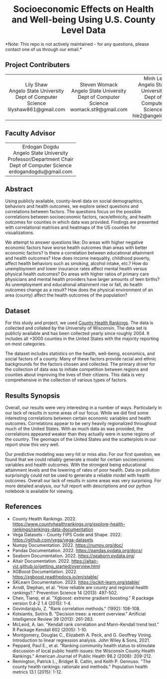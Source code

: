<h1 align="center">Socioeconomic Effects on Health and Well-being Using U.S. County Level Data</h1>
*Note: This repo is not actively maintained - for any questions, please contact one of us through our email.*

<h2>Project Contributers</h2>
<table align="center">
<tr>
  <td align ="center">Lily Shaw</br>Angelo State University</br>Dept of Computer Science</br>lilyshaw861@gmail.com</td>
  <td align ="center">Steven Womack</br>Angelo State University</br>Dept of Computer Science</br>womack.st9@gmail.com</td>
  <td align ="center">Minh Le</br>Angelo State University</br>Dept of Computer Science</br>hle2@angelo.edu</td>
</tr>
</table>

<h2>Faculty Advisor</h2>
<table align="center">
<tr>
  <td align ="center">Erdogan Dogdu</br>Angelo State University</br>Professor/Department Chair</br>Dept of Computer Science</br>erdogandogdu@gmail.com</td>
</tr>
</table>

<h2>Abstract</h2>
<p>Using publicly available, county-level data on
social demographics, behaviors and health outcomes, we
explore select questions and correlations between factors.
The questions focus on the possible correlations between
socioeconomic factors, race/ethnicity, and health outcomes
for counties in which data was provided. Findings are
presented with correlational matrices and heatmaps of the
US counties for visualizations.</p>
<p>We attempt to answer questions like: Do areas
with higher negative economic factors have worse health
outcomes than areas with better economic factors? Is there
a correlation between educational attainment and health
outcomes? How does income inequality, childhood poverty,
affect health behaviors such as smoking, alcohol intake,
etc.? How do unemployment and lower insurance rates
affect mental health versus physical health outcomes? Do
areas with higher ratios of primary care physicians and
mental health providers have larger amounts of teen births?
As unemployment and educational attainment rise or fall,
do health outcomes change as a result? How does the
physical environment of an area (county) affect the health
outcomes of the population?</p>
<h2>Dataset</h2>
<p>For this study and project, we used <a href="https://www.countyhealthrankings.org/explore-health-rankings/rankings-data-documentation">County Health
  Rankings</a>. The data is collected and collated by the
University of Wisconsin. The data set is publicly available
and has been collected yearly since roughly 2004. It
includes all +3000 counties in the United States with the
majority reporting on most categories.</p>
<p>The dataset includes statistics on the health,
well-being, economics, and social factors of a county.
Many of these factors provide racial and ethnic
backgrounds for the factors chosen and collected. The
primary driver for the collection of data was to initiate
competition between regions and counties about improving
the lives of their citizens. This data is very comprehensive
in the collection of various types of factors.</p>
<h2>Results Synopsis</h2>
<p>Overall, our results were very interesting in a number of ways. Particularly in our lack of results in some areas of our focus. While we did find some interesting correlations between certain economic variables and health outcomes. Correlations appear to be very heavily regionalized throughout much of the United States. With as much data as was provided, the correlations appeared weaker than they actually were in some regions of the country. The geomaps of the United States and the scatterplots in our report show this very well.</p>
<p>Our predictive modeling was very hit or miss also. For our first question, we found that we could reliably generate a model for certain socioeconomic variables and health outcomes. With the strongest being educational attainment levels and the lowering of rates of poor health. Data on pollution surprisingly could not be used to generate a reliable model with health outcomes. Overall our lack of results in some areas was very surprising. For more detailed analysis, our full report with descriptions and our python notebook is available for viewing. 
</p>
<h2>References</h2>
<ul>
  <li>County Health Rankings. 2022. <a href="https://www.countyhealthrankings.org/explore-health-rankings/rankings-data-documentation">https://www.countyhealthrankings.org/explore-health-rankings/rankings-data-documentation</a></li>
  <li>Vega Datasets - County FIPS Code and Shape. 2022. <a href="https://github.com/vega/vega-datasets">https://github.com/vega/vega-datasets</a></li>
  <li>Numpy Documentation. 2022. <a href="https://numpy.org/doc/">https://numpy.org/doc/</a></li>
  <li>Pandas Documentation. 2022. <a href="https://pandas.pydata.org/docs/">https://pandas.pydata.org/docs/</a></li>
  <li>Seaborn Documentation. 2022. <a href="https://seaborn.pydata.org/">https://seaborn.pydata.org/</a></li>
  <li>Altair Documentation. 2022. <a href="https://altair-viz.github.io/getting_started/overview.html">https://altair-viz.github.io/getting_started/overview.html</a></li>
  <li>XGBoost Documentation. 2022. <a href="https://xgboost.readthedocs.io/en/stable/">https://xgboost.readthedocs.io/en/stable/</a></li>
  <li>SKLearn Documentation. 2023. <a href="https://scikit-learn.org/stable/">https://scikit-learn.org/stable/</a></li>
  <li>Arndt, Stephan, et al. "How reliable are county and regional health rankings?." Prevention Science 14 (2013): 497-502.</li>
  <li>Chen, Tianqi, et al. "Xgboost: extreme gradient boosting." R package version 0.4-2 1.4 (2015): 1-4.</li>
  <li>Govindarajulu, Z. "Rank correlation methods." (1992): 108-108.</li>
  <li>Kotsiantis, Sotiris B. "Decision trees: a recent overview." Artificial Intelligence Review 39 (2013): 261-283.</li>
  <li>McLeod, A. Ian. "Kendall rank correlation and Mann-Kendall trend test." R Package Kendall 602 (2005): 1-10.</li>
  <li>Montgomery, Douglas C., Elizabeth A. Peck, and G. Geoffrey Vining. Introduction to linear regression analysis. John Wiley & Sons, 2021.</li>
  <li>Peppard, Paul E., et al. "Ranking community health status to stimulate discussion of local public health issues: the Wisconsin County Health Rankings." American Journal of Public Health 98.2 (2008): 209-212.</li>
  <li>Remington, Patrick L., Bridget B. Catlin, and Keith P. Gennuso. "The county health rankings: rationale and methods." Population health metrics 13.1 (2015): 1-12.</li>
</ul>
